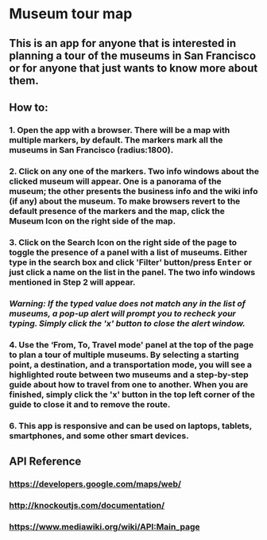 # Museum tour map

## This is an app for anyone that is interested in planning a tour of the museums in San Francisco or for anyone that just wants to know more about them.

## How to:
### 1. Open the app with a browser. There will be a map with multiple markers, by default. The markers mark all the museums in San Francisco (radius:1800).

### 2. Click on any one of the markers. Two info windows about the clicked museum will appear. One is a panorama of the museum; the other presents the business info and the wiki info (if any) about the museum. To make browsers revert to the default presence of the markers and the map, click the Museum Icon on the right side of the map.

### 3. Click on the Search Icon on the right side of the page to toggle the presence of a panel with a list of museums. Either type in the search box and click 'Filter' button/press <kbd>Enter</kbd> or just click a name on the list in the panel. The two info windows mentioned in Step 2 will appear.
### *Warning: If the typed value does not match any in the list of museums, a pop-up alert will prompt you to recheck your typing. Simply click the 'x' button to close the alert window.*
### 4. Use the ‘From, To, Travel mode' panel at the top of the page to plan a tour of multiple museums. By selecting a starting point, a destination, and a transportation mode, you will see a highlighted route between two museums and a step-by-step guide about how to travel from one to another. When you are finished, simply click the 'x' button in the top left corner of the guide to close it and to remove the route.

### 6. This app is responsive and can be used on laptops, tablets, smartphones, and some other smart devices.

## API Reference
### https://developers.google.com/maps/web/
### http://knockoutjs.com/documentation/
### https://www.mediawiki.org/wiki/API:Main_page

